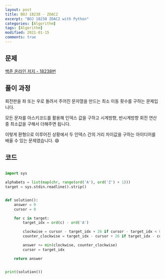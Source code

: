 ```yaml
---
layout: post
title: BOJ 18238 - ZOAC2
excerpt: "BOJ 18238 ZOAC2 with Python"
categories: [Algorithm]
tags: [Algorithm]
modified: 2021-01-15
comments: true
---
```


## 문제

[백준 온라인 저지 - 18238번](https://www.acmicpc.net/problem/18238)

## 풀이 과정

회전판을 좌 또는 우로 돌려서 주어진 문자열을 만드는 최소 이동 횟수를 구하는 문제입니다.

모든 문자를 아스키코드를 활용해 인덱스 값을 구하고 시계방향, 반시계방향 회전 연산 중 최소값을 구해서 더해주면 됩니다.

이렇게 환형으로 이루어진 상황에서 두 인덱스 간의 거리 차이값을 구하는 아이디어를 배울 수 있는 문제였습니다. 😄

## 코드

```python

import sys

alphabets = list(map(chr, range(ord('A'), ord('Z') + 1)))
target = sys.stdin.readline().strip()


def solution():
    answer = 0
    cursor = 0

    for c in target:
        target_idx = ord(c) - ord('A')

        clockwise = cursor - target_idx + 26 if cursor - target_idx < 0 else cursor - target_idx
        counter_clockwise = target_idx - cursor + 26 if target_idx - cursor < 0 else target_idx - cursor

        answer += min(clockwise, counter_clockwise)
        cursor = target_idx

    return answer


print(solution())

```
